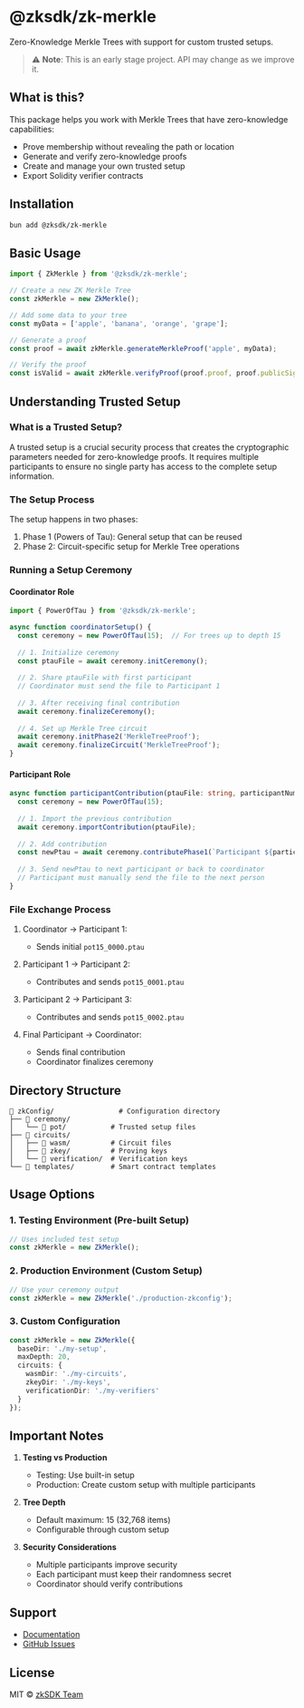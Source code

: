 # @zksdk/zk-merkle

Zero-Knowledge Merkle Trees with support for custom trusted setups.

> ⚠️ **Note**: This is an early stage project. API may change as we improve it.

## What is this?

This package helps you work with Merkle Trees that have zero-knowledge capabilities:
- Prove membership without revealing the path or location
- Generate and verify zero-knowledge proofs
- Create and manage your own trusted setup
- Export Solidity verifier contracts

## Installation

```bash
bun add @zksdk/zk-merkle
```

## Basic Usage

```typescript
import { ZkMerkle } from '@zksdk/zk-merkle';

// Create a new ZK Merkle Tree
const zkMerkle = new ZkMerkle();

// Add some data to your tree
const myData = ['apple', 'banana', 'orange', 'grape'];

// Generate a proof
const proof = await zkMerkle.generateMerkleProof('apple', myData);

// Verify the proof
const isValid = await zkMerkle.verifyProof(proof.proof, proof.publicSignals, 3);
```

## Understanding Trusted Setup

### What is a Trusted Setup?

A trusted setup is a crucial security process that creates the cryptographic parameters needed for zero-knowledge proofs. It requires multiple participants to ensure no single party has access to the complete setup information.

### The Setup Process

The setup happens in two phases:
1. Phase 1 (Powers of Tau): General setup that can be reused
2. Phase 2: Circuit-specific setup for Merkle Tree operations

### Running a Setup Ceremony

#### Coordinator Role
```typescript
import { PowerOfTau } from '@zksdk/zk-merkle';

async function coordinatorSetup() {
  const ceremony = new PowerOfTau(15);  // For trees up to depth 15
  
  // 1. Initialize ceremony
  const ptauFile = await ceremony.initCeremony();
  
  // 2. Share ptauFile with first participant
  // Coordinator must send the file to Participant 1
  
  // 3. After receiving final contribution
  await ceremony.finalizeCeremony();
  
  // 4. Set up Merkle Tree circuit
  await ceremony.initPhase2('MerkleTreeProof');
  await ceremony.finalizeCircuit('MerkleTreeProof');
}
```

#### Participant Role
```typescript
async function participantContribution(ptauFile: string, participantNumber: number) {
  const ceremony = new PowerOfTau(15);
  
  // 1. Import the previous contribution
  await ceremony.importContribution(ptauFile);
  
  // 2. Add contribution
  const newPtau = await ceremony.contributePhase1(`Participant ${participantNumber}`);
  
  // 3. Send newPtau to next participant or back to coordinator
  // Participant must manually send the file to the next person
}
```

### File Exchange Process

1. Coordinator → Participant 1:
   - Sends initial `pot15_0000.ptau`

2. Participant 1 → Participant 2:
   - Contributes and sends `pot15_0001.ptau`

3. Participant 2 → Participant 3:
   - Contributes and sends `pot15_0002.ptau`

4. Final Participant → Coordinator:
   - Sends final contribution
   - Coordinator finalizes ceremony

## Directory Structure

```
📁 zkConfig/                # Configuration directory
├── 📁 ceremony/           
│   └── 📁 pot/           # Trusted setup files
├── 📁 circuits/          
│   ├── 📁 wasm/          # Circuit files
│   ├── 📁 zkey/          # Proving keys
│   └── 📁 verification/  # Verification keys
└── 📁 templates/         # Smart contract templates
```

## Usage Options

### 1. Testing Environment (Pre-built Setup)
```typescript
// Uses included test setup
const zkMerkle = new ZkMerkle();
```

### 2. Production Environment (Custom Setup)
```typescript
// Use your ceremony output
const zkMerkle = new ZkMerkle('./production-zkconfig');
```

### 3. Custom Configuration
```typescript
const zkMerkle = new ZkMerkle({
  baseDir: './my-setup',
  maxDepth: 20,
  circuits: {
    wasmDir: './my-circuits',
    zkeyDir: './my-keys',
    verificationDir: './my-verifiers'
  }
});
```

## Important Notes

1. **Testing vs Production**
   - Testing: Use built-in setup
   - Production: Create custom setup with multiple participants

2. **Tree Depth**
   - Default maximum: 15 (32,768 items)
   - Configurable through custom setup

3. **Security Considerations**
   - Multiple participants improve security
   - Each participant must keep their randomness secret
   - Coordinator should verify contributions

## Support

- [Documentation](https://docs.zksdk.io)
- [GitHub Issues](https://github.com/zkthings/zksdk/issues)

## License

MIT © [zkSDK Team](https://github.com/zksdk)

